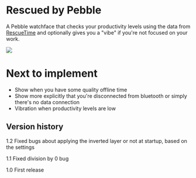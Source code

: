 # Rescued by Pebble
A Pebble watchface that checks your productivity levels using the data from [RescueTime](https://rescuetime.com) and optionally gives you a "vibe" if you're not focused on your work.

![](http://0f8f28fe275e3a043777-67ab80ec00c7299bd1255995bf933a71.r1.cf2.rackcdn.com/rescued-by-pebble-explanation-full.png)

# Next to implement

* Show when you have some quality offline time
* Show more explicitly that you're disconnected from bluetooth or simply there's no data connection
* Vibration when productivity levels are low

## Version history
1.2 Fixed bugs about applying the inverted layer or not at startup, based on the settings

1.1 Fixed division by 0 bug

1.0 First release
